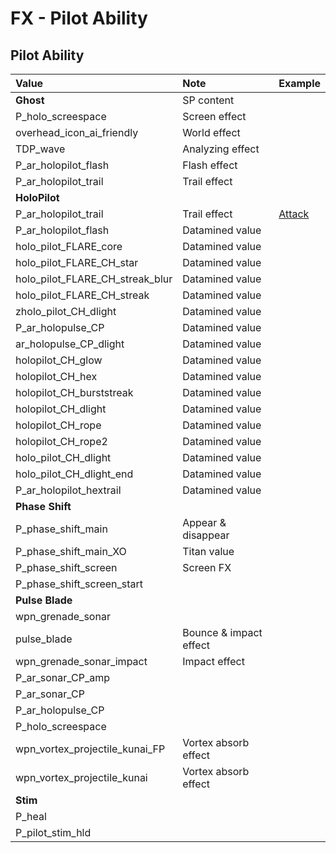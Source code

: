 # FX - Pilot Ability

## Pilot Ability

| Value | Note | Example |
| :--- | :--- | :--- |
| **Ghost** | SP content |  |
| P\_holo\_screespace | Screen effect |  |
| overhead\_icon\_ai\_friendly | World effect |  |
| TDP\_wave | Analyzing effect |  |
| P\_ar\_holopilot\_flash | Flash effect |  |
| P\_ar\_holopilot\_trail | Trail effect |  |
| **HoloPilot** |  |  |
| P\_ar\_holopilot\_trail | Trail effect | [Attack](https://gfycat.com/realactiveblackbird) |
| P\_ar\_holopilot\_flash | Datamined value |  |
| holo\_pilot\_FLARE\_core | Datamined value |  |
| holo\_pilot\_FLARE\_CH\_star | Datamined value |  |
| holo\_pilot\_FLARE\_CH\_streak\_blur | Datamined value |  |
| holo\_pilot\_FLARE\_CH\_streak | Datamined value |  |
| zholo\_pilot\_CH\_dlight | Datamined value |  |
| P\_ar\_holopulse\_CP | Datamined value |  |
| ar\_holopulse\_CP\_dlight | Datamined value |  |
| holopilot\_CH\_glow | Datamined value |  |
| holopilot\_CH\_hex | Datamined value |  |
| holopilot\_CH\_burststreak | Datamined value |  |
| holopilot\_CH\_dlight | Datamined value |  |
| holopilot\_CH\_rope | Datamined value |  |
| holopilot\_CH\_rope2 | Datamined value |  |
| holo\_pilot\_CH\_dlight | Datamined value |  |
| holo\_pilot\_CH\_dlight\_end | Datamined value |  |
| P\_ar\_holopilot\_hextrail | Datamined value |  |
| **Phase Shift** |  |  |
| P\_phase\_shift\_main | Appear & disappear |  |
| P\_phase\_shift\_main\_XO | Titan value |  |
| P\_phase\_shift\_screen | Screen FX |  |
| P\_phase\_shift\_screen\_start |  |  |
| **Pulse Blade** |  |  |
| wpn\_grenade\_sonar |  |  |
| pulse\_blade | Bounce & impact effect |  |
| wpn\_grenade\_sonar\_impact | Impact effect |  |
| P\_ar\_sonar\_CP\_amp |  |  |
| P\_ar\_sonar\_CP |  |  |
| P\_ar\_holopulse\_CP |  |  |
| P\_holo\_screespace |  |  |
| wpn\_vortex\_projectile\_kunai\_FP | Vortex absorb effect |  |
| wpn\_vortex\_projectile\_kunai | Vortex absorb effect |  |
| **Stim** |  |  |
| P\_heal |  |  |
| P\_pilot\_stim\_hld |  |  |

